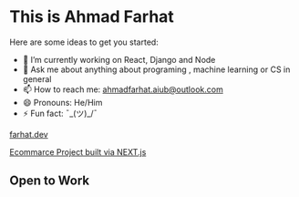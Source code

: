 # This is Ahmad Farhat



Here are some ideas to get you started:

- 🔭 I’m currently working on React, Django and Node
- 💬 Ask me about anything about programing , machine learning or CS in general 
- 📫 How to reach me: ahmadfarhat.aiub@outlook.com 
- 😄 Pronouns: He/Him
- ⚡ Fun fact: ¯\_(ツ)_/¯  

[farhat.dev](https://farhat.dev/)

[Ecommarce Project built via NEXT.js](https://next-ecommerce-kappa-sage.vercel.app/)

## Open to Work 

